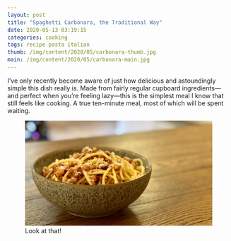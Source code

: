 ```yaml
---
layout: post
title: "Spaghetti Carbonara, the Traditional Way"
date: 2020-05-13 03:19:15
categories: cooking
tags: recipe pasta italian
thumb: /img/content/2020/05/carbonara-thumb.jpg
main: /img/content/2020/05/carbonara-main.jpg
---
```


I’ve only recently become aware of just how delicious and astoundingly simple
this dish really is. Made from fairly regular cupboard ingredients—and perfect
when you’re feeling lazy—this is the simplest meal I know that still feels like
cooking. A true ten-minute meal, most of which will be spent waiting.

<!--more-->

<figure>
  <img src="/img/content/2020/05/carbonara-main.jpg" alt="" />
  <figcaption>Look at that!</figcaption>
<figure>
